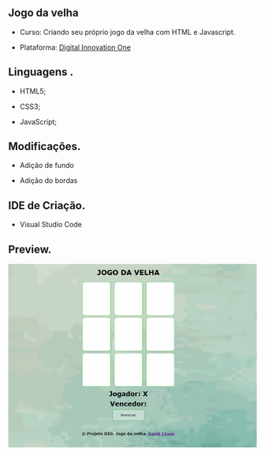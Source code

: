 ## Jogo da velha

* Curso: Criando seu próprio jogo da velha com HTML e Javascript.

* Plataforma: [Digital Innovation One](https://digitalinnovation.one/ )


## Linguagens .

* HTML5;

* CSS3;

* JavaScript;

  

## Modificações.

* Adição de fundo

* Adição do bordas 

  

## IDE de Criação.	

* Visual Studio Code

  

## Preview.

<p align="center"><img src="./src/img/jogo da velha.gif" title="Jogo de Naves - DIO"></p>
